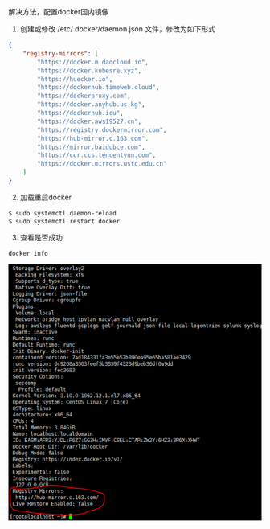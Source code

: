 解决方法，配置docker国内镜像
1. 创建或修改 /etc/ docker/daemon.json 文件，修改为如下形式
```json
{
    "registry-mirrors": [
        "https://docker.m.daocloud.io",
        "https://docker.kubesre.xyz",
        "https://huecker.io",
        "https://dockerhub.timeweb.cloud",
        "https://dockerproxy.com",
        "https://docker.anyhub.us.kg",
        "https://dockerhub.icu",
        "https://docker.aws19527.cn",
        "https://registry.dockermirror.com",
        "https://hub-mirror.c.163.com",
        "https://mirror.baidubce.com",
        "https://ccr.ccs.tencentyun.com",
        "https://docker.mirrors.ustc.edu.cn"
    ]
}
```

2. 加载重启docker
```
$ sudo systemctl daemon-reload
$ sudo systemctl restart docker
```

3. 查看是否成功
```
docker info
```

![图片](../../asset/Pastedimage20240830182306.png)

